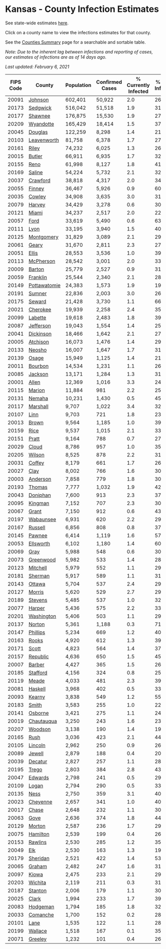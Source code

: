 # Kansas - County Infection Estimates

See state-wide estimates [here](/infections/us-ks).

Click on a county name to view the infections estimates for that county.

See the [Counties Summary](/infections/summary-counties) page for a searchable and sortable table.

*Note: Due to the inherent lag between infections and reporting of cases, our estimates of infections are as of 14 days ago.*

*Last updated: February 6, 2021*

|   FIPS Code |                       County |   Population |   Confirmed Cases |   % Currently Infected |   % Total Infected |
|-------------|------------------------------|--------------|-------------------|------------------------|--------------------|
|       20091 |           [Johnson](johnson) |      602,401 |            50,922 |                    2.0 |               26.8 |
|       20173 |         [Sedgwick](sedgwick) |      516,042 |            51,518 |                    1.9 |               31.4 |
|       20177 |           [Shawnee](shawnee) |      176,875 |            15,530 |                    1.9 |               27.8 |
|       20209 |       [Wyandotte](wyandotte) |      165,429 |            18,414 |                    1.5 |               37.7 |
|       20045 |           [Douglas](douglas) |      122,259 |             8,298 |                    1.4 |               21.5 |
|       20103 |   [Leavenworth](leavenworth) |       81,758 |             6,378 |                    1.7 |               27.4 |
|       20161 |               [Riley](riley) |       74,232 |             6,025 |                    1.3 |               26.1 |
|       20015 |             [Butler](butler) |       66,911 |             6,935 |                    1.7 |               32.2 |
|       20155 |                 [Reno](reno) |       61,998 |             8,127 |                    1.8 |               41.8 |
|       20169 |             [Saline](saline) |       54,224 |             5,732 |                    2.1 |               32.8 |
|       20037 |         [Crawford](crawford) |       38,818 |             4,317 |                    2.0 |               34.9 |
|       20055 |             [Finney](finney) |       36,467 |             5,926 |                    0.9 |               60.4 |
|       20035 |             [Cowley](cowley) |       34,908 |             3,635 |                    3.0 |               31.7 |
|       20079 |             [Harvey](harvey) |       34,429 |             3,278 |                    0.6 |               30.4 |
|       20121 |               [Miami](miami) |       34,237 |             2,517 |                    2.0 |               22.9 |
|       20057 |                 [Ford](ford) |       33,619 |             5,490 |                    0.6 |               63.0 |
|       20111 |                 [Lyon](lyon) |       33,195 |             3,940 |                    1.5 |               40.5 |
|       20125 |     [Montgomery](montgomery) |       31,829 |             3,089 |                    2.1 |               29.8 |
|       20061 |               [Geary](geary) |       31,670 |             2,811 |                    2.3 |               27.0 |
|       20051 |               [Ellis](ellis) |       28,553 |             3,536 |                    1.0 |               39.4 |
|       20113 |       [McPherson](mcpherson) |       28,542 |             3,001 |                    2.0 |               33.2 |
|       20009 |             [Barton](barton) |       25,779 |             2,527 |                    0.9 |               31.5 |
|       20059 |         [Franklin](franklin) |       25,544 |             2,340 |                    2.1 |               28.8 |
|       20149 | [Pottawatomie](pottawatomie) |       24,383 |             1,573 |                    1.9 |               19.8 |
|       20191 |             [Sumner](sumner) |       22,836 |             2,003 |                    3.0 |               26.6 |
|       20175 |             [Seward](seward) |       21,428 |             3,730 |                    1.1 |               66.0 |
|       20021 |         [Cherokee](cherokee) |       19,939 |             2,258 |                    2.4 |               35.3 |
|       20099 |           [Labette](labette) |       19,618 |             2,483 |                    1.8 |               39.6 |
|       20087 |       [Jefferson](jefferson) |       19,043 |             1,554 |                    1.4 |               25.7 |
|       20041 |       [Dickinson](dickinson) |       18,466 |             1,642 |                    2.1 |               27.6 |
|       20005 |         [Atchison](atchison) |       16,073 |             1,476 |                    1.4 |               29.1 |
|       20133 |             [Neosho](neosho) |       16,007 |             1,647 |                    1.7 |               31.8 |
|       20139 |               [Osage](osage) |       15,949 |             1,125 |                    1.4 |               21.7 |
|       20011 |           [Bourbon](bourbon) |       14,534 |             1,231 |                    1.1 |               26.5 |
|       20085 |           [Jackson](jackson) |       13,171 |             1,284 |                    1.3 |               31.4 |
|       20001 |               [Allen](allen) |       12,369 |             1,016 |                    3.3 |               24.7 |
|       20115 |             [Marion](marion) |       11,884 |               981 |                    2.2 |               25.5 |
|       20131 |             [Nemaha](nemaha) |       10,231 |             1,430 |                    0.5 |               45.1 |
|       20117 |         [Marshall](marshall) |        9,707 |             1,022 |                    3.4 |               32.8 |
|       20107 |                 [Linn](linn) |        9,703 |               721 |                    1.8 |               23.5 |
|       20013 |               [Brown](brown) |        9,564 |             1,185 |                    1.0 |               39.7 |
|       20159 |                 [Rice](rice) |        9,537 |             1,015 |                    2.1 |               33.3 |
|       20151 |               [Pratt](pratt) |        9,164 |               788 |                    0.7 |               27.6 |
|       20029 |               [Cloud](cloud) |        8,786 |               957 |                    1.0 |               35.2 |
|       20205 |             [Wilson](wilson) |        8,525 |               878 |                    2.2 |               31.6 |
|       20031 |             [Coffey](coffey) |        8,179 |               661 |                    1.7 |               26.8 |
|       20027 |                 [Clay](clay) |        8,002 |               766 |                    1.6 |               30.3 |
|       20003 |         [Anderson](anderson) |        7,858 |               779 |                    1.8 |               30.5 |
|       20193 |             [Thomas](thomas) |        7,777 |             1,032 |                    1.9 |               42.1 |
|       20043 |         [Doniphan](doniphan) |        7,600 |               913 |                    2.3 |               37.9 |
|       20095 |           [Kingman](kingman) |        7,152 |               707 |                    2.3 |               30.1 |
|       20067 |               [Grant](grant) |        7,150 |               912 |                    0.6 |               43.1 |
|       20197 |       [Wabaunsee](wabaunsee) |        6,931 |               620 |                    2.2 |               29.2 |
|       20167 |           [Russell](russell) |        6,856 |               808 |                    0.8 |               37.6 |
|       20145 |             [Pawnee](pawnee) |        6,414 |             1,119 |                    1.6 |               57.8 |
|       20053 |       [Ellsworth](ellsworth) |        6,102 |             1,180 |                    1.4 |               60.8 |
|       20069 |                 [Gray](gray) |        5,988 |               548 |                    0.6 |               30.6 |
|       20073 |       [Greenwood](greenwood) |        5,982 |               533 |                    1.4 |               28.1 |
|       20123 |         [Mitchell](mitchell) |        5,979 |               552 |                    1.1 |               29.1 |
|       20181 |           [Sherman](sherman) |        5,917 |               589 |                    1.1 |               31.7 |
|       20143 |             [Ottawa](ottawa) |        5,704 |               537 |                    2.4 |               29.6 |
|       20127 |             [Morris](morris) |        5,620 |               529 |                    2.7 |               29.2 |
|       20189 |           [Stevens](stevens) |        5,485 |               537 |                    1.0 |               32.4 |
|       20077 |             [Harper](harper) |        5,436 |               575 |                    2.2 |               33.0 |
|       20201 |     [Washington](washington) |        5,406 |               503 |                    1.1 |               29.6 |
|       20137 |             [Norton](norton) |        5,361 |             1,188 |                    0.3 |               71.1 |
|       20147 |         [Phillips](phillips) |        5,234 |               669 |                    1.2 |               40.7 |
|       20163 |               [Rooks](rooks) |        4,920 |               612 |                    1.3 |               39.6 |
|       20171 |               [Scott](scott) |        4,823 |               564 |                    1.4 |               37.7 |
|       20157 |         [Republic](republic) |        4,636 |               650 |                    1.5 |               45.1 |
|       20007 |             [Barber](barber) |        4,427 |               365 |                    1.5 |               26.0 |
|       20185 |         [Stafford](stafford) |        4,156 |               324 |                    0.8 |               25.1 |
|       20119 |               [Meade](meade) |        4,033 |               481 |                    2.3 |               39.1 |
|       20081 |           [Haskell](haskell) |        3,968 |               402 |                    0.5 |               33.9 |
|       20093 |             [Kearny](kearny) |        3,838 |               549 |                    1.2 |               55.5 |
|       20183 |               [Smith](smith) |        3,583 |               255 |                    1.0 |               22.7 |
|       20141 |           [Osborne](osborne) |        3,421 |               275 |                    1.1 |               24.9 |
|       20019 |     [Chautauqua](chautauqua) |        3,250 |               243 |                    1.6 |               23.2 |
|       20207 |           [Woodson](woodson) |        3,138 |               190 |                    1.4 |               19.2 |
|       20165 |                 [Rush](rush) |        3,036 |               423 |                    2.1 |               44.3 |
|       20105 |           [Lincoln](lincoln) |        2,962 |               250 |                    0.9 |               26.5 |
|       20089 |             [Jewell](jewell) |        2,879 |               188 |                    0.4 |               20.9 |
|       20039 |           [Decatur](decatur) |        2,827 |               257 |                    1.1 |               28.7 |
|       20195 |               [Trego](trego) |        2,803 |               384 |                    2.8 |               43.0 |
|       20047 |           [Edwards](edwards) |        2,798 |               241 |                    0.5 |               29.2 |
|       20109 |               [Logan](logan) |        2,794 |               290 |                    0.5 |               33.1 |
|       20135 |                 [Ness](ness) |        2,750 |               359 |                    3.1 |               40.6 |
|       20023 |         [Cheyenne](cheyenne) |        2,657 |               341 |                    1.0 |               40.4 |
|       20017 |               [Chase](chase) |        2,648 |               232 |                    1.1 |               30.9 |
|       20063 |                 [Gove](gove) |        2,636 |               374 |                    1.8 |               44.8 |
|       20129 |             [Morton](morton) |        2,587 |               236 |                    1.7 |               29.4 |
|       20075 |         [Hamilton](hamilton) |        2,539 |               199 |                    0.4 |               26.3 |
|       20153 |           [Rawlins](rawlins) |        2,530 |               285 |                    1.2 |               35.4 |
|       20049 |                   [Elk](elk) |        2,530 |               163 |                    1.3 |               19.7 |
|       20179 |         [Sheridan](sheridan) |        2,521 |               422 |                    1.4 |               53.2 |
|       20065 |             [Graham](graham) |        2,482 |               247 |                    1.6 |               31.9 |
|       20097 |               [Kiowa](kiowa) |        2,475 |               233 |                    2.1 |               29.4 |
|       20203 |           [Wichita](wichita) |        2,119 |               211 |                    0.3 |               31.8 |
|       20187 |           [Stanton](stanton) |        2,006 |               179 |                    1.1 |               30.2 |
|       20025 |               [Clark](clark) |        1,994 |               233 |                    1.7 |               39.4 |
|       20083 |         [Hodgeman](hodgeman) |        1,794 |               185 |                    1.8 |               32.9 |
|       20033 |         [Comanche](comanche) |        1,700 |               152 |                    0.2 |               28.8 |
|       20101 |                 [Lane](lane) |        1,535 |               122 |                    1.1 |               28.1 |
|       20199 |           [Wallace](wallace) |        1,518 |               167 |                    0.1 |               35.7 |
|       20071 |           [Greeley](greeley) |        1,232 |               101 |                    0.4 |               26.7 |